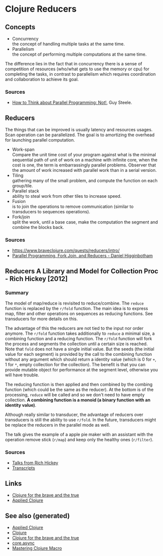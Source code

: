# Clojure Reducers

## Concepts

  - Concurrency  
    the concept of handling multiple tasks at the same time.
  - Parallelism  
    the concept of performing multiple computations at the same time.

The difference lies in the fact that in concurrency there is a sense of
competition of resources (who/what gets to use the memory or cpu) for
completing the tasks, in contrast to parallelism which requires
coordination and collaboration to achieve its goal.

### Sources

  - [How to Think about Parallel Programming:
    Not\!](https://github.com/matthiasn/talk-transcripts/blob/master/Steele_Guy/ParallelProg.md),
    Guy Steele.

## Reducers

The things that can be improved is usually latency and resources usages.
Scan operation can be parallelized. The goal is to amortizing the
overhead for launching parallel computation.

  - Work-span  
    Compare the unit time cost of your program against what is the
    minimal sequential path of unit of work on a machine with infinite
    core, when the cost is one, the term is embarrassingly parallel
    problems. Observer that the amount of work increased with parallel
    work than in a serial version.
  - Tiling  
    gathering many of the small problem, and compute the function on
    each group/tile.
  - Parallel stack  
    ability to steal work from other tiles to increase speed.
  - Fusion  
    is to join the operations to remove communication (similar to
    transducers to sequences operations).
  - Fork/join  
    split the work, until a base case, make the computation the segment
    and combine the blocks back.

### Sources

  - <https://www.braveclojure.com/quests/reducers/intro/>
  - [Parallel Programming, Fork Join, and Reducers - Daniel
    Higginbotham](https://www.youtube.com/watch?v=eRq5UBx6cbA)

## Reducers A Library and Model for Collection Proc - Rich Hickey \[2012\]

### Summary

The model of map/reduce is revisited to reduce/combine. The `reduce`
function is replaced by the `r/fold` function. The main idea is to
express map, filter and other operations on sequences as reducing
functions. See transducers for more details on this.

The advantage of this the reducers are not tied to the input nor order
anymore. The `r/fold` function takes additionally to `reduce` a minimal
size, a combining function and a reducing function. The `r/fold`
function will fork the process and segments the collection until a
certain size is reached. Note that `fold` does not have a single initial
value. But the seeds (the initial value for each segment) is provided by
the call to the combining function without any argument which should
return a identity value (which is 0 for `+`, 1 for `*`, empty collection
for the collection). The benefit is that you can provide mutable object
for performance at the segment level, otherwise you will have trouble.

The reducing function is then applied and then combined by the combing
function (which could be the same as the reducer). At the bottom is of
the processing, `reduce` will be called and so we don't need to have
empty collection. **A combining function is a monoid (a binary function
with an** **identity value)**.

Although really similar to transducer, the advantage of reducers over
transducers is still the ability to use `r/fold`. In the future,
transducers might be replace the reducers in the parallel mode as well.

The talk gives the example of a apple pie maker with an assistant with
the operation remove stick (`r/map`) and keep only the healthy ones
(`r/filter`).

### Sources

  - [Talks from Rich
    Hickey](https://www.youtube.com/watch?v=IjB-IOwGrGE)
  - [Transcripts](https://github.com/matthiasn/talk-transcripts/blob/master/Hickey_Rich/Reducers.md)

## Links

  - [Clojure for the brave and the
    true](./20200430160432-clojure_for_the_brave_and_the_true.md)
  - [Applied Clojure](./20200430155637-applied_clojure.md)

## See also (generated)

  - [Applied Clojure](./20200430155637-applied_clojure.md)
  - [Clojure](./../decks/clojure.md)
  - [Clojure for the brave and the
    true](./20200430160432-clojure_for_the_brave_and_the_true.md)
  - [core.async](./20200430155819-core_async.md)
  - [Mastering Clojure
    Macro](./20200430155438-mastering_clojure_macro.md)

